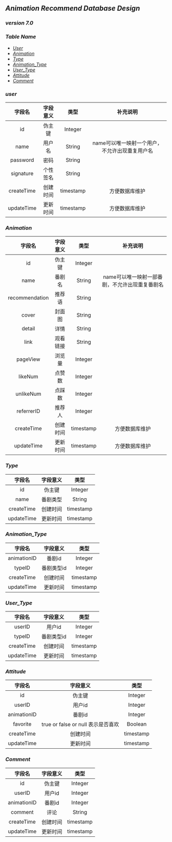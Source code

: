 ## _Animation Recommend Database Design_
### _version 7.0_

### _Table Name_
  * [_User_](#User)
  * [_Animation_](#Animation)
  * [_Type_](#Type)
  * [_Animation_Type_](#Animation_Type)
  * [_User_Type_](#User_Type)
  * [_Attitude_](#Attitude)
  * [_Comment_](#Comment)
 
### <span id="User">_user_</span>

| 字段名 | 字段意义 | 类型 | 补充说明 |
|:----:|:----:|:----:|:----:|
| id | 伪主键 | Integer |
| name | 用户名 | String | name可以唯一映射一个用户，不允许出现重复用户名 |
| password | 密码 | String |
| signature | 个性签名 | String |
| createTime | 创建时间 | timestamp | 方便数据库维护 |
| updateTime | 更新时间 | timestamp | 方便数据库维护 |

### <span id="Animation">_Animation_</span>

| 字段名 | 字段意义 | 类型 | 补充说明 |
|:----:|:----:|:----:|:----:|
| id | 伪主键 | Integer |
| name| 番剧名 | String | name可以唯一映射一部番剧，不允许出现重复番剧名 |
| recommendation | 推荐语 | String |
| cover |封面图 | String |
| detail| 详情 | String |
| link | 观看链接 | String |
| pageView| 浏览量 | Integer |
| likeNum | 点赞数 | Integer |
| unlikeNum | 点踩数 | Integer |
| referrerID | 推荐人 | Integer |
| createTime | 创建时间 | timestamp | 方便数据库维护 |
| updateTime | 更新时间 | timestamp | 方便数据库维护 |

### <span id="Type">_Type_</span>

| 字段名 | 字段意义 | 类型 |
|:----:|:----:|:----:|
| id | 伪主键 | Integer |
| name | 番剧类型 | String |
| createTime | 创建时间 | timestamp |
| updateTime | 更新时间 | timestamp |

### <span id="Animation_Type">_Animation_Type_</span>

| 字段名 | 字段意义 | 类型 |
|:----:|:----:|:----:|
| animationID | 番剧id | Integer |
| typeID | 番剧类型id | Integer |
| createTime | 创建时间 | timestamp |
| updateTime | 更新时间 | timestamp |

### <span id="User_Type">_User_Type_</span>

| 字段名 | 字段意义 | 类型 |
|:----:|:----:|:----:|
| userID | 用户id | Integer |
| typeID | 番剧类型id | Integer |
| createTime | 创建时间 | timestamp |
| updateTime | 更新时间 | timestamp |

### <span id="Attitude">_Attitude_</span>

| 字段名 | 字段意义 | 类型 |
|:----:|:----:|:----:|
| id | 伪主键 | Integer |
| userID | 用户id | Integer |
| animationID | 番剧id | Integer |
| favorite | true or false or null 表示是否喜欢 | Boolean |
| createTime | 创建时间 | timestamp |
| updateTime | 更新时间 | timestamp |

### <span id="Comment">_Comment_</span>

| 字段名 | 字段意义 | 类型 |
|:----:|:----:|:----:|
| id | 伪主键 | Integer |
| userID | 用户id | Integer |
| animationID | 番剧id | Integer |
| comment | 评论 | String |
| createTime | 创建时间 | timestamp |
| updateTime | 更新时间 | timestamp |
